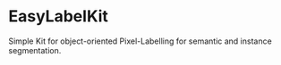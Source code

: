 # EasyLabelKit
Simple Kit for object-oriented Pixel-Labelling for semantic and instance segmentation.
